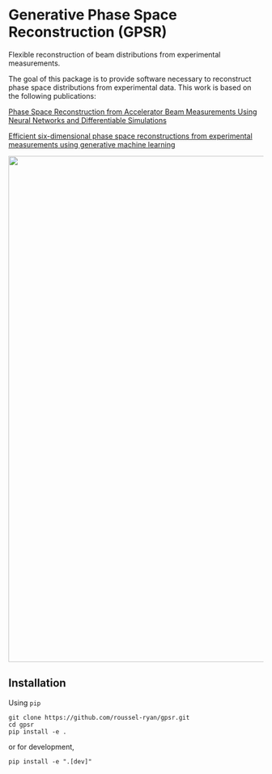 Generative Phase Space Reconstruction (GPSR)
====

Flexible reconstruction of beam distributions from experimental measurements.

The goal of this package is to provide software necessary to reconstruct
phase space distributions from experimental data. This work is based on
the following publications:

[Phase Space Reconstruction from Accelerator Beam Measurements Using Neural Networks and Differentiable Simulations](https://journals.aps.org/prl/abstract/10.1103/PhysRevLett.130.145001)

[Efficient six-dimensional phase space reconstructions from experimental measurements using generative machine learning](https://journals.aps.org/prab/abstract/10.1103/PhysRevAccelBeams.27.094601)

<div align="center">
  <img src="docs/assets/6d_cartoon.png", width="1000">
</div>

## Installation
Using `pip`

```shell
git clone https://github.com/roussel-ryan/gpsr.git
cd gpsr
pip install -e .
```
or for development,

```shell
pip install -e ".[dev]"
```
